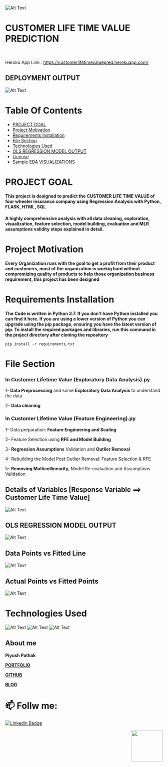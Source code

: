 ![Alt Text](https://github.com/piyushpathak03/End-to-End-small-projects/blob/master/Customer-Life-Time-Value-Prediction-Flask-Deployment--Heroku-master/CLTP%20Analysis%20Output/clv.jpg)

#  CUSTOMER LIFE TIME VALUE PREDICTION
<br>

Heroku App Link  : https://customerlifetimevaluepred.herokuapp.com/

## DEPLOYMENT OUTPUT 

![Alt Text](https://github.com/piyushpathak03/End-to-End-small-projects/blob/master/Customer-Life-Time-Value-Prediction-Flask-Deployment--Heroku-master/CLTP%20Analysis%20Output/clvout.png)

# Table Of Contents
- [PROJECT GOAL](#PROJECT-GOAL)
- [Project Motivation](#Project-Motivation)
- [Requirements Installation](#Requirements-Installation)
- [File Section](#File-Section)
- [Technologies Used](#Technologies-Used)
- [OLS REGRESSION MODEL OUTPUT](#OLS-REGRESSION-MODEL-OUTPUT)
- [License](#License)
- [Sample EDA VISUALIZATIONS](#Sample-EDA-VISUALIZATIONS)

# PROJECT GOAL

#### This project is designed to predict the CUSTOMER LIFE TIME VALUE of four wheeler insurance company using Regression Analysis with Python, FLASK, HTML, SQL 
#### A highly comprehensive analysis with all data cleaning, exploration, visualization, feature selection, model building, evaluation and MLR assumptions validity steps explained in detail.

# Project Motivation

**Every Organization runs with the goal to get a profit from their product and customers, most of the organization is workig hard without compromizing quality of products to help those organization business requirement, this project has been designed**

# Requirements Installation

**The Code is written in Python 3.7. If you don't have Python installed you can find it here. If you are using a lower version of Python you can upgrade using the pip package, ensuring you have the latest version of pip. To install the required packages and libraries, run this command in the project directory after cloning the repository**

    pip install -r requirements.txt
    
# File Section


### In Customer Lifetime Value (Exploratory Data Analysis).py

1- **Data Preprocessing** and some **Exploratory Data Analysis** to understand the data

2- **Data cleaning**



### In Customer Lifetime Value (Feature Engineering).py

1- Data preparation: **Feature Engineering and Scaling**

2- Feature Selection using **RFE and Model Building**

3- **Regression Assumptions** Validation and **Outlier Removal**

4- Rebuilding the Model Post Outlier Removal: Feature Selection  & RFE

5- **Removing Multicollinearity**, Model Re-evaluation and Assumptions Validation

## Details of Variables  [Response Variable ==> Customer Life Time Value]

![Alt Text](https://github.com/piyushpathak03/End-to-End-small-projects/blob/master/Customer-Life-Time-Value-Prediction-Flask-Deployment--Heroku-master/CLTP%20Analysis%20Output/Details%20of%20Variables.png)

## OLS REGRESSION MODEL OUTPUT 

![Alt Text](https://github.com/piyushpathak03/End-to-End-small-projects/blob/master/Customer-Life-Time-Value-Prediction-Flask-Deployment--Heroku-master/CLTP%20Analysis%20Output/res.png)

## Data Points vs Fitted Line

![Alt Text](https://github.com/piyushpathak03/End-to-End-small-projects/blob/master/Customer-Life-Time-Value-Prediction-Flask-Deployment--Heroku-master/CLTP%20Analysis%20Output/fit.png)

## Actual Points vs Fitted Points

![Alt Text](https://github.com/piyushpathak03/End-to-End-small-projects/blob/master/Customer-Life-Time-Value-Prediction-Flask-Deployment--Heroku-master/CLTP%20Analysis%20Output/ACT.png)

# Technologies Used

![Alt Text](https://github.com/piyushpathak03/End-to-End-small-projects/blob/master/IPL-Score-Prediction-with-Deployment/static/p1.jpg)
![Alt Text](https://github.com/piyushpathak03/End-to-End-small-projects/blob/master/IPL-Score-Prediction-with-Deployment/static/p2.png)
![Alt Text](https://github.com/piyushpathak03/End-to-End-small-projects/blob/master/IPL-Score-Prediction-with-Deployment/static/p3.png)

## About me

**Piyush Pathak**

[**PORTFOLIO**](https://anirudhrapathak3.wixsite.com/piyush)

[**GITHUB**](https://github.com/piyushpathak03)

[**BLOG**](https://medium.com/@piyushpathak03)


# 📫 Follw me: 

[![Linkedin Badge](https://img.shields.io/badge/-PiyushPathak-blue?style=flat-square&logo=Linkedin&logoColor=white&link=https://www.linkedin.com/in/piyushpathak03/)](https://www.linkedin.com/in/piyushpathak03/)

<p  align="right"><img height="100" src = "https://media.giphy.com/media/l3URDstnIjBNY7rwLB/giphy.gif"></p>


